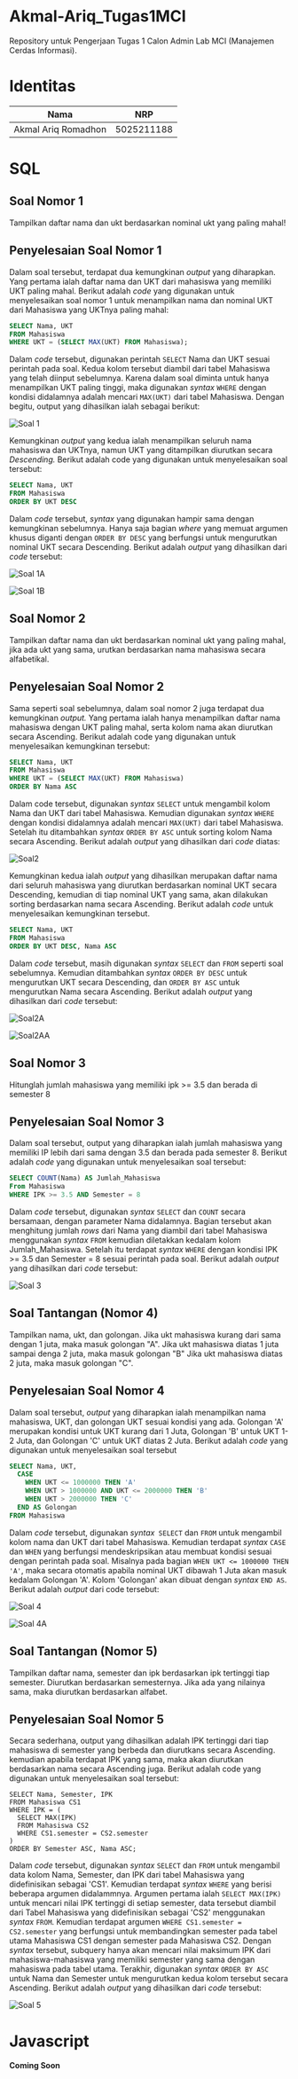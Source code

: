 # **Akmal-Ariq_Tugas1MCI**
Repository untuk Pengerjaan Tugas 1 Calon Admin Lab MCI (Manajemen Cerdas Informasi).

# **Identitas**
| Nama                     | NRP        |
| -------------------------| -----------| 
| Akmal Ariq Romadhon      | 5025211188 |

# **SQL**
## **Soal Nomor 1**
Tampilkan daftar nama dan ukt berdasarkan nominal ukt yang paling mahal!

## **Penyelesaian Soal Nomor 1**
Dalam soal tersebut, terdapat dua kemungkinan _output_ yang diharapkan. Yang pertama ialah daftar nama dan UKT dari mahasiswa yang memiliki UKT paling mahal. Berikut adalah _code_ yang digunakan untuk menyelesaikan soal nomor 1 untuk menampilkan nama dan nominal UKT dari Mahasiswa yang UKTnya paling mahal:

```SQL
SELECT Nama, UKT
FROM Mahasiswa
WHERE UKT = (SELECT MAX(UKT) FROM Mahasiswa);
```

Dalam _code_ tersebut, digunakan perintah `SELECT` Nama dan UKT sesuai perintah pada soal. Kedua kolom tersebut diambil dari tabel Mahasiswa yang telah diinput sebelumnya. Karena dalam soal diminta untuk hanya menampilkan UKT paling tinggi, maka digunakan _syntax_ `WHERE` dengan kondisi didalamnya adalah mencari `MAX(UKT)` dari tabel Mahasiswa. Dengan begitu, output yang dihasilkan ialah sebagai berikut:

![Soal 1](https://media.discordapp.net/attachments/1083730715113426985/1086583263348400178/image.png?width=351&height=701)

Kemungkinan _output_ yang kedua ialah menampilkan seluruh nama mahasiswa dan UKTnya, namun UKT yang ditampilkan diurutkan secara _Descending._ Berikut adalah code yang digunakan untuk menyelesaikan soal tersebut:

```SQL
SELECT Nama, UKT
FROM Mahasiswa
ORDER BY UKT DESC
```

Dalam _code_ tersebut, _syntax_ yang digunakan hampir sama dengan kemungkinan sebelumnya. Hanya saja bagian _where_ yang memuat argumen khusus diganti dengan `ORDER BY DESC` yang berfungsi untuk mengurutkan nominal UKT secara Descending. Berikut adalah _output_ yang dihasilkan dari _code_ tersebut:

![Soal 1A](https://cdn.discordapp.com/attachments/1083730715113426985/1086608128738611211/image.png)

![Soal 1B](https://cdn.discordapp.com/attachments/1083730715113426985/1086608248074936402/image.png
)

## **Soal Nomor 2**
Tampilkan daftar nama dan ukt berdasarkan nominal ukt yang paling mahal, jika ada ukt yang sama, urutkan berdasarkan nama mahasiswa secara alfabetikal.

## **Penyelesaian Soal Nomor 2**
Sama seperti soal sebelumnya, dalam soal nomor 2 juga terdapat dua kemungkinan _output._ Yang pertama ialah hanya menampilkan daftar nama mahasiswa dengan UKT paling mahal, serta kolom nama akan diurutkan secara Ascending. Berikut adalah code yang digunakan untuk menyelesaikan kemungkinan tersebut:

```SQL
SELECT Nama, UKT 
FROM Mahasiswa
WHERE UKT = (SELECT MAX(UKT) FROM Mahasiswa)
ORDER BY Nama ASC
```
Dalam code tersebut, digunakan _syntax_ `SELECT` untuk mengambil kolom Nama dan UKT dari tabel Mahasiswa. Kemudian digunakan _syntax_ `WHERE` dengan kondisi didalamnya adalah mencari `MAX(UKT)` dari tabel Mahasiswa. Setelah itu ditambahkan _syntax_ `ORDER BY ASC` untuk sorting kolom Nama secara Ascending. Berikut adalah _output_ yang dihasilkan dari _code_ diatas:

![Soal2](https://cdn.discordapp.com/attachments/1083730715113426985/1086612636608774184/image.png)

Kemungkinan kedua ialah _output_ yang dihasilkan merupakan daftar nama dari seluruh mahasiswa yang diurutkan berdasarkan nominal UKT secara Descending, kemudian di tiap nominal UKT yang sama, akan dilakukan sorting berdasarkan nama secara Ascending. Berikut adalah _code_ untuk menyelesaikan kemungkinan tersebut.

```SQL
SELECT Nama, UKT 
FROM Mahasiswa
ORDER BY UKT DESC, Nama ASC
```

Dalam _code_ tersebut, masih digunakan _syntax_ `SELECT` dan `FROM` seperti soal sebelumnya. Kemudian ditambahkan _syntax_ `ORDER BY DESC` untuk mengurutkan UKT secara Descending, dan `ORDER BY ASC` untuk mengurutkan Nama secara Ascending. Berikut adalah _output_ yang dihasilkan dari _code_ tersebut:

![Soal2A](https://cdn.discordapp.com/attachments/1083730715113426985/1086613282942627891/image.png)

![Soal2AA](https://media.discordapp.net/attachments/1083730715113426985/1086614076974698516/image.png?width=376&height=701)

## **Soal Nomor 3**
Hitunglah jumlah mahasiswa yang memiliki ipk >= 3.5 dan berada di semester 8

## **Penyelesaian Soal Nomor 3**
Dalam soal tersebut, output yang diharapkan ialah jumlah mahasiswa yang memiliki IP lebih dari sama dengan 3.5 dan berada pada semester 8. Berikut adalah _code_ yang digunakan untuk menyelesaikan soal tersebut:
```SQL
SELECT COUNT(Nama) AS Jumlah_Mahasiswa
From Mahasiswa
WHERE IPK >= 3.5 AND Semester = 8
```
Dalam _code_ tersebut, digunakan _syntax_ `SELECT` dan `COUNT` secara bersamaan, dengan parameter Nama didalamnya. Bagian tersebut akan menghitung jumlah _rows_ dari Nama yang diambil dari tabel Mahasiswa menggunakan _syntax_ `FROM` kemudian diletakkan kedalam kolom Jumlah_Mahasiswa. Setelah itu terdapat _syntax_ `WHERE` dengan kondisi IPK >= 3.5 dan Semester = 8 sesuai perintah pada soal. Berikut adalah _output_ yang dihasilkan dari _code_ tersebut:

![Soal 3](https://cdn.discordapp.com/attachments/1083730715113426985/1086615966420574298/image.png)

## **Soal Tantangan (Nomor 4)**
Tampilkan nama, ukt, dan golongan. Jika ukt mahasiswa kurang dari sama dengan 1 juta, maka masuk golongan "A". Jika ukt mahasiswa diatas 1 juta sampai denga 2 juta, maka masuk golongan "B" Jika ukt mahasiswa diatas 2 juta, maka masuk golongan "C".

## **Penyelesaian Soal Nomor 4**
Dalam soal tersebut, _output_ yang diharapkan ialah menampilkan nama mahasiswa, UKT, dan golongan UKT sesuai kondisi yang ada. Golongan 'A' merupakan kondisi untuk UKT kurang dari 1 Juta, Golongan 'B' untuk UKT 1-2 Juta, dan Golongan 'C' untuk UKT diatas 2 Juta. Berikut adalah _code_ yang digunakan untuk menyelesaikan soal tersebut 

```SQL
SELECT Nama, UKT,
  CASE
    WHEN UKT <= 1000000 THEN 'A'
    WHEN UKT > 1000000 AND UKT <= 2000000 THEN 'B'
    WHEN UKT > 2000000 THEN 'C'
  END AS Golongan
FROM Mahasiswa
```

Dalam _code_ tersebut, digunakan _syntax_` SELECT` dan `FROM` untuk mengambil kolom nama dan UKT dari tabel Mahasiswa. Kemudian terdapat _syntax_ `CASE` dan `WHEN` yang berfungsi mendeskripsikan atau membuat kondisi sesuai dengan perintah pada soal. Misalnya pada bagian `WHEN UKT <= 1000000 THEN 'A'`, maka secara otomatis apabila nominal UKT dibawah 1 Juta akan masuk kedalam Golongan 'A'. Kolom 'Golongan' akan dibuat dengan _syntax_ `END AS`. Berikut adalah _output_ dari code tersebut:

![Soal 4](https://cdn.discordapp.com/attachments/1083730715113426985/1086619765398847539/image.png)

![Soal 4A](https://cdn.discordapp.com/attachments/1083730715113426985/1086619836882354277/image.png)

## **Soal Tantangan (Nomor 5)**
Tampilkan daftar nama, semester dan ipk berdasarkan ipk tertinggi tiap semester. Diurutkan berdasarkan semesternya. Jika ada yang nilainya sama, maka diurutkan berdasarkan alfabet.

## **Penyelesaian Soal Nomor 5**
Secara sederhana, output yang dihasilkan adalah IPK tertinggi dari tiap mahasiswa di semester yang berbeda dan diurutkans secara Ascending. kemudian apabila terdapat IPK yang sama, maka akan diurutkan berdasarkan nama secara Ascending juga. Berikut adalah code yang digunakan untuk menyelesaikan soal tersebut:

```
SELECT Nama, Semester, IPK
FROM Mahasiswa CS1
WHERE IPK = (
  SELECT MAX(IPK)
  FROM Mahasiswa CS2
  WHERE CS1.semester = CS2.semester
)
ORDER BY Semester ASC, Nama ASC;
```

Dalam _code_ tersebut, digunakan _syntax_ `SELECT` dan `FROM` untuk mengambil data kolom Nama, Semester, dan IPK dari tabel Mahasiswa yang didefinisikan sebagai 'CS1'. Kemudian terdapat _syntax_ `WHERE` yang berisi beberapa argumen didalammnya. Argumen pertama ialah `SELECT MAX(IPK)` untuk mencari nilai IPK tertinggi di setiap semester, data tersebut diambil dari Tabel Mahasiswa yang didefinisikan sebagai 'CS2' menggunakan _syntax_ `FROM`. Kemudian terdapat argumen `WHERE CS1.semester = CS2.semester` yang berfungsi untuk membandingkan semester pada tabel utama Mahasiswa CS1 dengan semester pada Mahasiswa CS2. Dengan _syntax_ tersebut, subquery hanya akan mencari nilai maksimum IPK dari mahasiswa-mahasiswa yang memiliki semester yang sama dengan mahasiswa pada tabel utama. Terakhir, digunakan _syntax_ `ORDER BY ASC` untuk Nama dan Semester untuk mengurutkan kedua kolom tersebut secara Ascending. Berikut adalah _output_ yang dihasilkan dari _code_ tersebut:

![Soal 5](https://cdn.discordapp.com/attachments/1083730715113426985/1086620948674904134/image.png)

# **Javascript**
**Coming Soon**